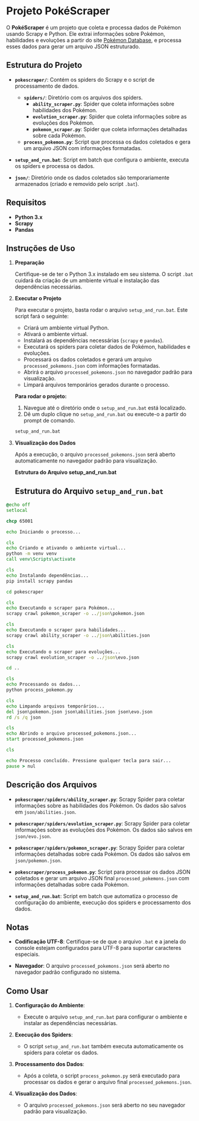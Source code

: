 # Projeto PokéScraper

O **PokéScraper** é um projeto que coleta e processa dados de Pokémon usando Scrapy e Python. Ele extrai informações sobre Pokémon, habilidades e evoluções a partir do site [Pokémon Database](https://pokemondb.net), e processa esses dados para gerar um arquivo JSON estruturado.

## Estrutura do Projeto

- **`pokescraper/`**: Contém os spiders do Scrapy e o script de processamento de dados.
  - **`spiders/`**: Diretório com os arquivos dos spiders.
    - **`ability_scraper.py`**: Spider que coleta informações sobre habilidades dos Pokémon.
    - **`evolution_scraper.py`**: Spider que coleta informações sobre as evoluções dos Pokémon.
    - **`pokemon_scraper.py`**: Spider que coleta informações detalhadas sobre cada Pokémon.
  - **`process_pokemon.py`**: Script que processa os dados coletados e gera um arquivo JSON com informações formatadas.

- **`setup_and_run.bat`**: Script em batch que configura o ambiente, executa os spiders e processa os dados.

- **`json/`**: Diretório onde os dados coletados são temporariamente armazenados (criado e removido pelo script `.bat`).

## Requisitos

- **Python 3.x**
- **Scrapy**
- **Pandas**

## Instruções de Uso

1. **Preparação**

   Certifique-se de ter o Python 3.x instalado em seu sistema. O script `.bat` cuidará da criação de um ambiente virtual e instalação das dependências necessárias.

2. **Executar o Projeto**

   Para executar o projeto, basta rodar o arquivo `setup_and_run.bat`. Este script fará o seguinte:

   - Criará um ambiente virtual Python.
   - Ativará o ambiente virtual.
   - Instalará as dependências necessárias (`scrapy` e `pandas`).
   - Executará os spiders para coletar dados de Pokémon, habilidades e evoluções.
   - Processará os dados coletados e gerará um arquivo `processed_pokemons.json` com informações formatadas.
   - Abrirá o arquivo `processed_pokemons.json` no navegador padrão para visualização.
   - Limpará arquivos temporários gerados durante o processo.

   **Para rodar o projeto:**

   1. Navegue até o diretório onde o `setup_and_run.bat` está localizado.
   2. Dê um duplo clique no `setup_and_run.bat` ou execute-o a partir do prompt de comando.

   ```sh
   setup_and_run.bat

3. **Visualização dos Dados**

   Após a execução, o arquivo `processed_pokemons.json` será aberto automaticamente no navegador padrão para visualização.

   **Estrutura do Arquivo setup_and_run.bat**
   ## Estrutura do Arquivo `setup_and_run.bat`

  ```bat
  @echo off
  setlocal
  
  chcp 65001
  
  echo Iniciando o processo...
  
  cls
  echo Criando e ativando o ambiente virtual...
  python -m venv venv
  call venv\Scripts\activate
  
  cls
  echo Instalando dependências...
  pip install scrapy pandas
  
  cd pokescraper
  
  cls
  echo Executando o scraper para Pokémon...
  scrapy crawl pokemon_scraper -o ../json\pokemon.json
  
  cls
  echo Executando o scraper para habilidades...
  scrapy crawl ability_scraper -o ../json\abilities.json
  
  cls
  echo Executando o scraper para evoluções...
  scrapy crawl evolution_scraper -o ../json\evo.json
  
  cd ..
  
  cls
  echo Processando os dados...
  python process_pokemon.py
  
  cls
  echo Limpando arquivos temporários...
  del json\pokemon.json json\abilities.json json\evo.json
  rd /s /q json
  
  cls
  echo Abrindo o arquivo processed_pokemons.json...
  start processed_pokemons.json
  
  cls
  
  echo Processo concluído. Pressione qualquer tecla para sair...
  pause > nul
```

## Descrição dos Arquivos

- **`pokescraper/spiders/ability_scraper.py`**: Scrapy Spider para coletar informações sobre as habilidades dos Pokémon. Os dados são salvos em `json/abilities.json`.

- **`pokescraper/spiders/evolution_scraper.py`**: Scrapy Spider para coletar informações sobre as evoluções dos Pokémon. Os dados são salvos em `json/evo.json`.

- **`pokescraper/spiders/pokemon_scraper.py`**: Scrapy Spider para coletar informações detalhadas sobre cada Pokémon. Os dados são salvos em `json/pokemon.json`.

- **`pokescraper/process_pokemon.py`**: Script para processar os dados JSON coletados e gerar um arquivo JSON final `processed_pokemons.json` com informações detalhadas sobre cada Pokémon.

- **`setup_and_run.bat`**: Script em batch que automatiza o processo de configuração do ambiente, execução dos spiders e processamento dos dados.

## Notas

- **Codificação UTF-8**: Certifique-se de que o arquivo `.bat` e a janela do console estejam configurados para UTF-8 para suportar caracteres especiais.

- **Navegador**: O arquivo `processed_pokemons.json` será aberto no navegador padrão configurado no sistema.

## Como Usar

1. **Configuração do Ambiente**:
   - Execute o arquivo `setup_and_run.bat` para configurar o ambiente e instalar as dependências necessárias.

2. **Execução dos Spiders**:
   - O script `setup_and_run.bat` também executa automaticamente os spiders para coletar os dados.

3. **Processamento dos Dados**:
   - Após a coleta, o script `process_pokemon.py` será executado para processar os dados e gerar o arquivo final `processed_pokemons.json`.

4. **Visualização dos Dados**:
   - O arquivo `processed_pokemons.json` será aberto no seu navegador padrão para visualização.

